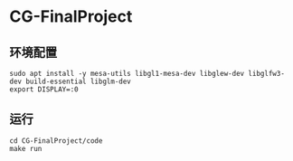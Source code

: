 # CG-FinalProject

## 环境配置

```
sudo apt install -y mesa-utils libgl1-mesa-dev libglew-dev libglfw3-dev build-essential libglm-dev
export DISPLAY=:0
```

## 运行

```
cd CG-FinalProject/code
make run
```